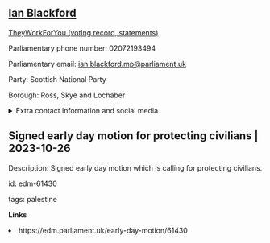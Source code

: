 ## <a href="https://members.parliament.uk/member/4390/contact">Ian Blackford</a>

<a href="https://www.theyworkforyou.com/mp/25361/ian_blackford/ross%2C_skye_and_lochaber">TheyWorkForYou (voting record, statements)</a> 

Parliamentary phone number: 02072193494 

Parliamentary email: ian.blackford.mp@parliament.uk 

Party: Scottish National Party 

Borough: Ross, Skye and Lochaber 

<details><summary>Extra contact information and social media</summary> 
<li>Website: https://ianblackford.scot</li>
<li>Twitter:</li>
<li>Constituency office phone number: 01397700030</li>
<li>Constituency office email:</li>
<li>Facebook:</li>
<li>Instagram:</li>
<li>Youtube:</li>
<li>Linkedin:</li>
<li>Government department phone number:</li>
<li>Government department email:</li>
<li>Threads:</li>
<li>Party office phone number:</li>
<li>Party office email:</li>
<li>Tiktok:</li>
</details>

## Signed early day motion for protecting civilians | 2023-10-26

Description: Signed early day motion which is calling for protecting civilians. 
 
id: edm-61430 

tags: palestine 

**Links** 
 <li>https://edm.parliament.uk/early-day-motion/61430</li>
